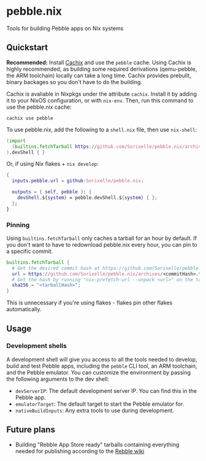 # pebble.nix

Tools for building Pebble apps on Nix systems

## Quickstart

**Recommended:** Install [Cachix](https://cachix.org/) and use the `pebble`
cache. Using Cachix is highly recommended, as building some required derivations
(qemu-pebble, the ARM toolchain) locally can take a long time. Cachix provides
prebuilt, binary backages so you don't have to do the building.

Cachix is avaliable in Nixpkgs under the attribute `cachix`. Install it by
adding it to your NixOS configuration, or with `nix-env`. Then, run this command
to use the pebble.nix cache:

```shell
cachix use pebble
```

To use pebble.nix, add the following to a `shell.nix` file, then use `nix-shell`:

```nix
(import
  (builtins.fetchTarball https://github.com/Sorixelle/pebble.nix/archives/master.tar.gz)
).devShell { }
```

Or, if using Nix flakes + `nix develop`:

```nix
{
  inputs.pebble.url = github:Sorixelle/pebble.nix;

  outputs = { self, pebble }: {
    devShell.${system} = pebble.devShell.${system} { };
  };
}
```

### Pinning

Using `builtins.fetchTarball` only caches a tarball for an hour by default. If
you don't want to have to redownload pebble.nix every hour, you can pin to a
specific commit.

```nix
builtins.fetchTarball {
  # Get the desired commit hash at https://github.com/Sorixelle/pebble.nix/commits
  url = https://github.com/Sorixelle/pebble.nix/archives/<commitHash>.tar.gz;
  # Get the hash by running "nix-prefetch-url --unpack <url>" on the tarball url
  sha256 = "<tarballHash>";
}
```

This is unnecessary if you're using flakes - flakes pin other flakes
automatically.

## Usage

### Development shells

A development shell will give you access to all the tools needed to develop,
build and test Pebble apps, including the `pebble` CLI tool, an ARM toolchain,
and the Pebble emulator. You can customize the environment by passing the
following arguments to the dev shell:

- `devServerIP`: The default development server IP. You can find this in the
  Pebble app.
- `emulatorTarget`: The default target to start the Pebble emulator for.
- `nativeBuildInputs`: Any extra tools to use during development.

## Future plans

- Building "Rebble App Store ready" tarballs containing everything needed for
  publishing according to the [Rebble wiki](https://github.com/pebble-dev/wiki/wiki/Preparing-a-new-app-for-the-Rebble-App-Store)

